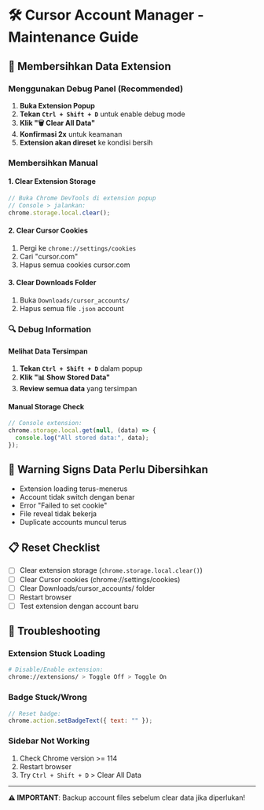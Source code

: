 # 🛠️ Cursor Account Manager - Maintenance Guide

## 🧹 Membersihkan Data Extension

### Menggunakan Debug Panel (Recommended)

1. **Buka Extension Popup**
2. **Tekan `Ctrl + Shift + D`** untuk enable debug mode
3. **Klik "🗑️ Clear All Data"**
4. **Konfirmasi 2x** untuk keamanan
5. **Extension akan direset** ke kondisi bersih

### Membersihkan Manual

#### 1. Clear Extension Storage

```javascript
// Buka Chrome DevTools di extension popup
// Console > jalankan:
chrome.storage.local.clear();
```

#### 2. Clear Cursor Cookies

1. Pergi ke `chrome://settings/cookies`
2. Cari "cursor.com"
3. Hapus semua cookies cursor.com

#### 3. Clear Downloads Folder

1. Buka `Downloads/cursor_accounts/`
2. Hapus semua file `.json` account

### 🔍 Debug Information

#### Melihat Data Tersimpan

1. **Tekan `Ctrl + Shift + D`** dalam popup
2. **Klik "📊 Show Stored Data"**
3. **Review semua data** yang tersimpan

#### Manual Storage Check

```javascript
// Console extension:
chrome.storage.local.get(null, (data) => {
  console.log("All stored data:", data);
});
```

## 🚨 Warning Signs Data Perlu Dibersihkan

- Extension loading terus-menerus
- Account tidak switch dengan benar
- Error "Failed to set cookie"
- File reveal tidak bekerja
- Duplicate accounts muncul terus

## 📋 Reset Checklist

- [ ] Clear extension storage (`chrome.storage.local.clear()`)
- [ ] Clear Cursor cookies (chrome://settings/cookies)
- [ ] Clear Downloads/cursor_accounts/ folder
- [ ] Restart browser
- [ ] Test extension dengan account baru

## 🔧 Troubleshooting

### Extension Stuck Loading

```bash
# Disable/Enable extension:
chrome://extensions/ > Toggle Off > Toggle On
```

### Badge Stuck/Wrong

```javascript
// Reset badge:
chrome.action.setBadgeText({ text: "" });
```

### Sidebar Not Working

1. Check Chrome version >= 114
2. Restart browser
3. Try `Ctrl + Shift + D` > Clear All Data

---

**⚠️ IMPORTANT**: Backup account files sebelum clear data jika diperlukan!

